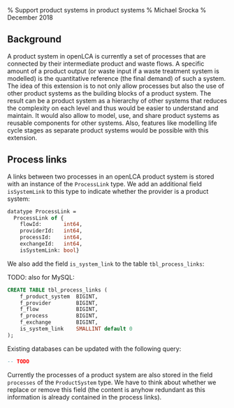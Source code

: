 % Support product systems in product systems
% Michael Srocka
% December 2018

## Background
A product system in openLCA is currently a set of processes that are connected
by their intermediate product and waste flows. A specific amount of a product
output (or waste input if a waste treatment system is modelled) is the
quantitative reference (the final demand) of such a system. The idea of this
extension is to not only allow processes but also the use of other product
systems as the building blocks of a product system. The result can be a
product system as a hierarchy of other systems that reduces the complexity
on each level and thus would be easier to understand and maintain. It would
also allow to model, use, and share product systems as reusable components for
other systems. Also, features like modelling life cycle stages as separate
product systems would be possible with this extension.

## Process links
A links between two processes in an openLCA product system is stored with an
instance of the `ProcessLink` type. We add an additional field `isSystemLink`
to this type to indicate whether the provider is a product system:

```ml
datatype ProcessLink =
  ProcessLink of {
    flowId:       int64,
    providerId:   int64,
    processId:    int64,
    exchangeId:   int64,
    isSystemLink: bool}
```

We also add the field `is_system_link` to the table `tbl_process_links`:

TODO: also for MySQL:

```sql
CREATE TABLE tbl_process_links (
	f_product_system  BIGINT,
	f_provider        BIGINT,
	f_flow            BIGINT,
	f_process         BIGINT,
	f_exchange        BIGINT,
	is_system_link    SMALLINT default 0
);
```

Existing databases can be updated with the following query:

```sql
-- TODO
```

Currently the processes of a product system are also stored in the field
`processes` of the `ProductSystem` type. We have to think about whether we
replace or remove this field (the content is anyhow redundant as this
information is already contained in the process links).
